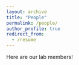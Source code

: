 ```yaml
---
layout: archive
title: "People"
permalink: /people/
author_profile: true
redirect_from:
  - /resume
---
```


Here are our lab members!
